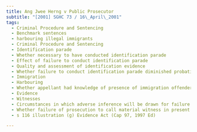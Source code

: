 ```yaml
---
title: Ang Jwee Herng v Public Prosecutor 
subtitle: "[2001] SGHC 73 / 16\_April\_2001"
tags:
  - Criminal Procedure and Sentencing
  - Benchmark sentences
  - harbouring illegal immigrants
  - Criminal Procedure and Sentencing
  - Identification parade
  - Whether necessary to have conducted identification parade
  - Effect of failure to conduct identification parade
  - Quality and assessment of identification evidence
  - Whether failure to conduct identification parade diminished probative value of identification evidence given by witnesses
  - Immigration
  - Harbouring
  - Whether appellant had knowledge of presence of immigration offenders
  - Evidence
  - Witnesses
  - Circumstances in which adverse inference will be drawn for failure to call material witness
  - Whether failure of prosecution to call material witness in present case warranted drawing of adverse inference
  - s 116 illustration (g) Evidence Act (Cap 97, 1997 Ed)

---
```


